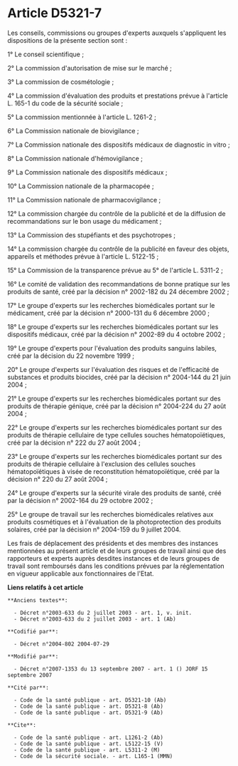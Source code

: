 # Article D5321-7

Les conseils, commissions ou groupes d'experts auxquels s'appliquent les dispositions de la présente section sont :

1° Le conseil scientifique ;

2° La commission d'autorisation de mise sur le marché ;

3° La commission de cosmétologie ;

4° La commission d'évaluation des produits et prestations prévue à l'article L. 165-1 du code de la sécurité sociale ;

5° La commission mentionnée à l'article L. 1261-2 ; 

6° La Commission nationale de biovigilance ;

7° La Commission nationale des dispositifs médicaux de diagnostic in vitro ;

8° La Commission nationale d'hémovigilance ;

9° La Commission nationale des dispositifs médicaux ;

10° La Commission nationale de la pharmacopée ;

11° La Commission nationale de pharmacovigilance ;

12° La commission chargée du contrôle de la publicité et de la diffusion de recommandations sur le bon usage du médicament ;

13° La Commission des stupéfiants et des psychotropes ;

14° La commission chargée du contrôle de la publicité en faveur des objets, appareils et méthodes prévue à l'article L.
5122-15 ;

15° La Commission de la transparence prévue au 5° de l'article L. 5311-2 ;

16° Le comité de validation des recommandations de bonne pratique sur les produits de santé, créé par la décision n° 2002-182
du 24 décembre 2002 ;

17° Le groupe d'experts sur les recherches biomédicales portant sur le médicament, créé par la décision n° 2000-131 du 6
décembre 2000 ;

18° Le groupe d'experts sur les recherches biomédicales portant sur les dispositifs médicaux, créé par la décision n° 2002-89
du 4 octobre 2002 ;

19° Le groupe d'experts pour l'évaluation des produits sanguins labiles, créé par la décision du 22 novembre 1999 ;

20° Le groupe d'experts sur l'évaluation des risques et de l'efficacité de substances et produits biocides, créé par la
décision n° 2004-144 du 21 juin 2004 ;

21° Le groupe d'experts sur les recherches biomédicales portant sur des produits de thérapie génique, créé par la décision n°
2004-224 du 27 août 2004 ;

22° Le groupe d'experts sur les recherches biomédicales portant sur des produits de thérapie cellulaire de type cellules
souches hématopoïétiques, créé par la décision n° 222 du 27 août 2004 ;

23° Le groupe d'experts sur les recherches biomédicales portant sur des produits de thérapie cellulaire à l'exclusion des
cellules souches hématopoïétiques à visée de reconstitution hématopoïétique, créé par la décision n° 220 du 27 août 2004 ;

24° Le groupe d'experts sur la sécurité virale des produits de santé, créé par la décision n° 2002-164 du 29 octobre 2002 ;

25° Le groupe de travail sur les recherches biomédicales relatives aux produits cosmétiques et à l'évaluation de la
photoprotection des produits solaires, créé par la décision n° 2004-159 du 9 juillet 2004.

Les frais de déplacement des présidents et des membres des instances mentionnées au présent article et de leurs groupes de
travail ainsi que des rapporteurs et experts auprès desdites instances et de leurs groupes de travail sont remboursés dans
les conditions prévues par la réglementation en vigueur applicable aux fonctionnaires de l'Etat.

**Liens relatifs à cet article**

	**Anciens textes**:

	  - Décret n°2003-633 du 2 juillet 2003 - art. 1, v. init.
	  - Décret n°2003-633 du 2 juillet 2003 - art. 1 (Ab)

	**Codifié par**:

	  - Décret n°2004-802 2004-07-29

	**Modifié par**:

	  - Décret n°2007-1353 du 13 septembre 2007 - art. 1 () JORF 15 septembre 2007

	**Cité par**:

	  - Code de la santé publique - art. D5321-10 (Ab)
	  - Code de la santé publique - art. D5321-8 (Ab)
	  - Code de la santé publique - art. D5321-9 (Ab)

	**Cite**:

	  - Code de la santé publique - art. L1261-2 (Ab)
	  - Code de la santé publique - art. L5122-15 (V)
	  - Code de la santé publique - art. L5311-2 (M)
	  - Code de la sécurité sociale. - art. L165-1 (MMN)
